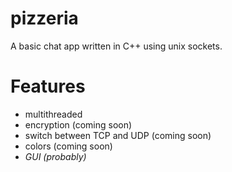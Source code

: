 # pizzeria
A basic chat app written in C++ using unix sockets. 

# Features
 - multithreaded
 - encryption (coming soon)
 - switch between TCP and UDP (coming soon)
 - colors (coming soon)
 - *GUI (probably)*